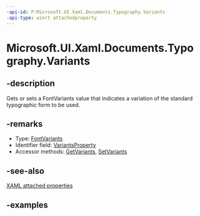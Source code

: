 ```yaml
---
-api-id: P:Microsoft.UI.Xaml.Documents.Typography.Variants
-api-type: winrt attachedproperty
---
```


# Microsoft.UI.Xaml.Documents.Typography.Variants

<!--
see GetVariants, and SetVariants
-->

## -description

Gets or sets a FontVariants value that indicates a variation of the standard typographic form to be used.

## -remarks

<ul><li>Type: <a href="/uwp/api/windows.ui.xaml.fontvariants">FontVariants</a></li><li>Identifier field: <a href="/uwp/api/windows.ui.xaml.documents.typography.variantsproperty">VariantsProperty</a></li><li>Accessor methods: <a href="/uwp/api/windows.ui.xaml.documents.typography.getvariants">GetVariants</a>, <a href="/uwp/api/windows.ui.xaml.documents.typography.setvariants">SetVariants</a></li></ul>

## -see-also

[XAML attached properties](/windows/uwp/xaml-platform/attached-properties-overview)

## -examples


